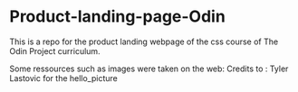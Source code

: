 # Product-landing-page-Odin
This is a repo for the product landing webpage of the css course of The Odin Project curriculum.

Some ressources such as images were taken on the web:
Credits to : Tyler Lastovic for the hello_picture
